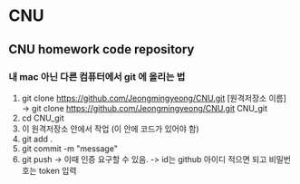 # CNU
## CNU homework code repository

### 내 mac 아닌 다른 컴퓨터에서 git 에 올리는 법
1. git clone https://github.com/Jeongmingyeong/CNU.git [원격저장소 이름] <br>
  -> git clone https://github.com/Jeongmingyeong/CNU.git CNU_git
2. cd CNU_git
3. 이 원격저장소 안에서 작업 (이 안에 코드가 있어야 함)
4. git add .
5. git commit -m "message"
6. git push
  -> 이때 인증 요구할 수 있음.
  -> id는 github 아이디 적으면 되고 비밀번호는 token 입력
